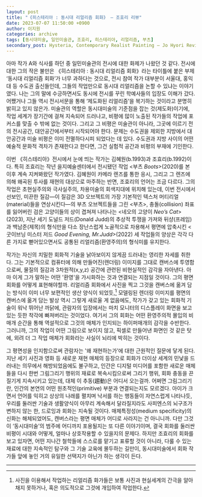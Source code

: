 ```yaml
---
layout: post
title: "《히스테리아 : 동시대 리얼리즘 회화》 — 조효리 리뷰"
date: 2023-07-07 11:50:00 +0900
author: 이지원
categories: archive
tags: [동시대미술, 일민미술관, 조효리, 히스테리아, 리얼리즘, 부츠]
secondary_post: Hysteria, Contemporary Realist Painting — Jo Hyori Review
---
```


아마 작가 A와 식사를 하던 중 일민미술관의 전시에 대한 화제가 나왔던 것 같다. 전시에 대한 그의 작은 불만은 《히스테리아 : 동시대 리얼리즘 회화》라는 타이틀에 붙은 부제 ‘동시대 리얼리즘 회화’가 너무 과하다는 것으로, 전시 참여 작가 대부분이 서울대, 홍익대 등 수도권 출신들인데, 그들의 작업만으로 동시대 리얼리즘을 논할 수 있냐는 이야기였다. 나는 그의 말에  수긍하면서도 동시에 전시를 꾸린 학예사들의 입장도 이해가 갔다. 어쨌거나 그들 역시 전시서문을 통해 ‘제도화된 리얼리즘’을 복기하는 것이라고 분명히 밝히고 있지 않은가. 미술관의 역할은 동시대미술의 기준점을 잡는 것(제도화)이기에, 작업 세계가 장기간에 걸쳐 지속되어 드러나고, 비평에 많이 노출된 작가들의 작업에 포커스를 맞출 수 밖에 없는 것이다. 그리고 그 비평은 미술관이 아니라, 그곳에 이르기 전의 전시공간, 대안공간에서부터 시작되어야 한다. 문제는 수도권을 제외한 지방에서 대안공간과 미술 비평은 이미 전멸하다시피 되었다는 데 있다. 수도권과 지방 사이의 어떤 예술적 문화적 격차가 존재한다고 한다면, 그건 실험적 공간과 비평의 부재에 기인한다. 

이번 《히스테리아》전시에서 눈에 띄는 작가는 김혜원(b.1993)과 조효리(b.1992)이다. 특히 조효리는 작년 을지예술센터에서 전시됐던 작업 \<부츠 *Boots*>(2020)를 본 이후 계속 지켜봐왔던 작가였다. 김혜원이 카메라 렌즈를 통한 응시, 그리고 그 렌즈에 의해 왜곡된 투사를 재현의 대상으로 마주하는 반면, 조효리의 언어는 조금 다르다. 그의 작업은 초현실주의와 극사실주의, 차용미술의 회색지대에 위치해 있는데, 이번 전시에서 선보인, 미끈한 질감—이 질감은 3D 오브젝트의 가장 기본적인 텍스처 머티리얼(material)들을 연상시킨다—의 부츠 오브젝트들을 그린 \<부츠>, 충돌(collision) 좌표를 잃어버린 검은 고양이들의 상이 겹쳐져 나타나는 \<네오의 고양이 *Neo’s Cat*>(2023), 지난 세기 도널드 저드(Donald Judd)의 추상적 투쟁을 가져와 뒤샹(프레임)과 백남준(제목)의 형식만을 다소 장난스럽게 노골적으로 차용해서 평면에 압축시킨 \<굿이브닝 미스터 저드 *Good Evening, Mr.Judd*>(2022) 세 작업들의 양상은 각각 다른 가지로 뻗어있으면서도 공통된 리얼리즘(환영주의)의 형식미를 유지한다. 

작가는 자신의 치밀한 회화적 기술을 낡아보이지 않게끔 드러내는 영리한 자세를 취한다. 그는 기본적으로 컴퓨터에 의해 만들어진(렌더링) 이미지를 그대로 캔버스에 투영함으로써, 물질의 질감과 3차원적(x,y,z) 공간에 관련된 비현실적인 감각을 자아낸다. 아마 이게 그가 말하는 어떤 '환영'을 가시화하는 것과 연결되는 지점일 것이다. 그의 평면 회화를 어떻게 표현해야할까. 리얼리즘 회화에서 사진을 찍고 그것을 캔버스에 옮겨 담는 방식이 이미 너무 보편적인 생산 양식이 되었듯,[^1] 모델링된 렌더링 이미지를 평면의 캔버스에 옮겨 담는 발상 역시 그렇게 새로울 게 없음에도, 작가가 갖고 있는 회화적 기술이 워낙 뛰어난 까닭에, 관람자의 입장에서는 마치 모니터의 디스플레이 화면을 보고 있는 듯한 착각에 빠져버리는 것이었다. 여기서 그의 회화는 어떤 환영주의적 몰입의 비매개 순간을 통해 역설적으로 그것의 매체가 인지되는 하이퍼매개의 감각을 수반한다. 그러니까, 그의 작업이 어떤 그림으로 보이지 않고, 픽셀로 만들어낸 화면인 것 같은 탓에, 외려 더 그 작업 매체가 회화라는 사실이 뇌리에 박히는 것이다. 

그 평면성을 인지함으로써 관람자는 '왜 재현하는가’에 대한 근원적인 질문에 닿게 된다. 지난 세기 사진과 영화 등 새로운 재현 매체의 등장으로 회화가 더이상 세계의 민낯을 드러내는 의무에서 해방되었음에도 불구하고, 인간은 디지털 미디어를 포함한 새로운 매체들을 다시 한번 그림그리기 행위의 재료로 복속시킴으로써 그리기 행위, 회화 충동을 끈질기게 지속시키고 있는데, 대체 이 추동(趨動)은 어디서 오는걸까. 어쩌면 그림그리기란, 인간의 본연의 어떤 원초적인(primitive) 부분과 연결되는지도 모르겠다. 아이가 크면서 언어를 익히고 상상의 나래를 펼치며 낙서를 하는 행동들이 자연스럽게 나타나듯, 우리를 둘러싼 기술과 생활양식이 아무리 계속해서 달라질지라도 사피엔스의 뇌구조가 변하지 않는 한, 드로잉과 회화는 지속될 것이다. 매체특정성(medium specificity)의 신화는 해체되었어도, 캔버스라는 평면 매체가 어디로 사라지는 건 아니니까. 다만 그것이 ‘동시대미술’의 범주에 어디까지 포용될지는 또 다른 이야기이며, 결국 회화를 둘러싼 비평이 시대와 어떻게, 얼마나 상호작용할 수 있을지의 문제다. 하지만 조효리의 회화를 보고 있자면, 어떤 지나간 철학들에 스스로를 맡기고 표류할 것이 아니라, 다룰 수 있는 재료에 대한 지속적인 탐구와 그 기술 교육에 몰두하는 길만이, 동시대미술에서 회화 작가들 앞에 놓인 거의 유일한 선택지가 아닌가 하는 생각이 든다.

---

[^1]:  사진을 이용해서 작업하는 리얼리즘 화가들은 보통 사진과 현실세계의 간극을 알아채지 못하거나, 혹은 의도적으로 그것에 개입하여 작업한다.
